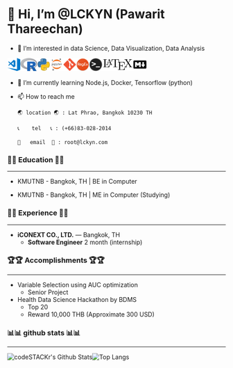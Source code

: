 # 👋 Hi, I’m @LCKYN (Pawarit Thareechan)
- 👀 I’m interested in data Science, Data Visualization, Data Analysis

<img align="left" alt="Visual Studio Code" height="30px" src="icon/visual-studio-code.png" />
<img align="left" alt="R" height="30px" src="icon/r.png"/>
<img align="left" alt="Python" height="30px" src="icon/python.png" />
<img align="left" alt="Jupyter Notebook" height="30px" src="icon/jupyter-notebook.png" />
<img align="left" alt="Git" height="30px" src="icon/git.png" />
<img align="left" alt="regex" height="30px" src="icon/regex.png" />
<img align="left" alt="Terminal" height="30px" src="icon/terminal.png" />
<img align="left" alt="latex" height="30px" src="icon/latex.png" />
<img align="left" alt="markdown" height="30px" src="icon/markdown.png" />
<br /><br />

- 🌱 I’m currently learning Node.js, Docker, Tensorflow (python)
<!-- - 💞️ I’m looking to collaborate on ... !-->
- 📫 How to reach me 

      🌏 location 🌏 : Lat Phrao, Bangkok 10230 TH
      
      📞    tel   📞 : (+66)83-028-2014
      
      📧   email  📧 : root@lckyn.com
      

### 📖📖 Education 📖📖

___


* KMUTNB - Bangkok, TH | BE in Computer

* KMUTNB - Bangkok, TH | ME in Computer (Studying)

### 💭💭 Experience 💭💭

___

* **iCONEXT CO., LTD.** — Bangkok, TH	 
  * **Software Engineer** 2 month (internship)

### 🏆🏆 Accomplishments 🏆🏆

___

* Variable Selection using AUC optimization 
  * Senior Project
* Health Data Science Hackathon by BDMS 
  * Top 20 
  * Reward 10,000 THB (Approximate 300 USD)

### 📊📊 github stats 📊📊

___

<img align="left" alt="codeSTACKr's Github Stats" src="https://github-readme-stats.vercel.app/api?username=lckyn&show_icons=true&hide_border=true" />

![Top Langs](https://github-readme-stats.vercel.app/api/top-langs/?username=lckyn&hide_border=true)
